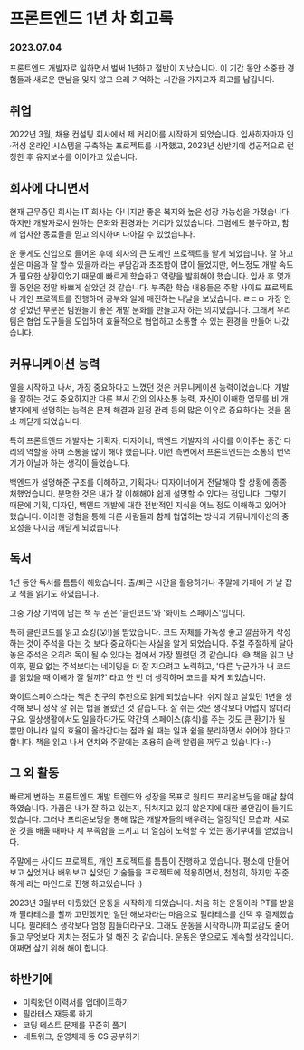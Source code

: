 # 프론트엔드 1년 차 회고록

### 2023.07.04

프론트엔드 개발자로 일하면서 벌써 1년하고 절반이 지났습니다. 이 기간 동안 소중한 경험들과 새로운 만남을 잊지 않고 오래 기억하는 시간을 가지고자 회고를 납깁니다.

## 취업

2022년 3월, 채용 컨설팅 회사에서 제 커리어를 시작하게 되었습니다. 입사하자마자 인·적성 온라인 시스템을 구축하는 프로젝트를 시작했고, 2023년 상반기에 성공적으로 런칭한 후 유지보수를 이어가고 있습니다.

## 회사에 다니면서

현재 근무중인 회사는 IT 회사는 아니지만 좋은 복지와 높은 성장 가능성을 가졌습니다. 하지만 개발자로서 원하는 문화와 환경과는 거리가 있었습니다. 그럼에도 불구하고, 함께 입사한 동료들을 믿고 의지하며 나아갈 수 있었습니다.

운 좋게도 신입으로 들어온 후에 회사의 큰 도메인 프로젝트를 맡게 되었습니다. 잘 하고 싶은 마음과 잘 할수 있을까 라는 부담감과 초조함이 많이 들었지만, 어느정도 개발 속도가 필요한 상황이었기 때문에 빠르게 학습하고 역량을 발휘해야 했습니다. 입사 후 몇개월 동안은 정말 바쁘게 살았던 것 같습니다. 부족한 학습 내용들은 주말 사이드 프로젝트나 개인 프로젝트를 진행하며 공부와 일에 매진하는 나날을 보냈습니다.
ㄹㄷㅁ
가장 인상 깊었던 부분은 팀원들이 좋은 개발 문화를 만들고자 하는 의지였습니다. 그래서 우리 팀은 협업 도구들을 도입하며 효율적으로 협업하고 소통할 수 있는 환경을 만들어 나갔습니다.

## 커뮤니케이션 능력

일을 시작하고 나서, 가장 중요하다고 느꼈던 것은 커뮤니케이션 능력이었습니다. 개발을 잘하는 것도 중요하지만 다른 부서 간의 의사소통 능력, 자신이 이해한 업무를 비 개발자에게 설명하는 능력은 문제 해결과 일정 관리 등의 많은 이유로 중요하다는 것을 몸소 깨닫게 되었습니다.

특히 프론트엔드 개발자는 기획자, 디자이너, 백엔드 개발자의 사이를 이어주는 중간 다리의 역할을 하며 소통을 많이 해야 했습니다. 이런 측면에서 프론트엔드는 소통의 번역기가 아닐까 하는 생각이 들었습니다.

백엔드가 설명해준 구조를 이해하고, 기획자나 디자이너에게 전달해야 할 상황에 종종 처했었습니다. 분명한 것은
내가 잘 이해해야 쉽게 설명할 수 있다는 점입니다. 그렇기 때문에 기획, 디자인, 백엔드 개발에 대한 전반적인 지식을 어느 정도 이해하고 있어야 했습니다. 이러한 경험을 통해 다른 사람들과 함께 협업하는 방식과 커뮤니케이션의 중요성을 다시금 깨닫게 되었습니다.

## 독서

1년 동안 독서를 틈틈이 해왔습니다. 출/퇴근 시간을 활용하거나 주말에 카페에 가 날 잡고 책을 읽기도 하였습니다.

그중 가장 기억에 남는 책 두 권은 '클린코드'와 '화이트 스페이스'입니다.

특히 클린코드를 읽고 쇼킹(😮!)을 받았습니다. 코드 자체를 가독성 좋고 깔끔하게 작성하는 것이 주석을 다는 것 보다 중요하다는 사실을 알게 되었습니다. 주절 주절하게 달아놓은 주석은 오히려 독이 될 수 있다는 점에서 가장 찔렸던 것 같습니다. 😅
책을 읽고 난 이후, 필요 없는 주석보다는 네이밍을 더 잘 지으려고 노력하고, '다른 누군가가 내 코드를 읽었을 때 이해가 잘 될까?' 라고 한 번 더 생각하며 코드를 짜게 되었습니다.

화이트스페이스라는 책은 친구의 추천으로 읽게 되었습니다. 쉬지 않고 살았던 1년을 생각해 보니 정작 잘 쉬는 법을 몰랐던 것 같습니다. 잘 쉬는 것은 생각보다 어렵지 않더라구요. 일상생활에서도 일을하다가도 약간의 스페이스(휴식)를 주는 것도 큰 환기가 될 뿐만 아니라 일의 효율이 올라간다는 점과 쉴 때는 일과 쉼을 분리하면서 쉬어야 한다고 합니다. 책을 읽고 나서 연차와 주말에는 조용히 슬랙 알림을 꺼두고 있습니다 :-)

## 그 외 활동

빠르게 변하는 프론트엔드 개발 트렌드와 성장을 목표로 원티드 프리온보딩을 매달 참여하였습니다.
가끔은 내가 잘 하고 있는지, 뒤처지고 있지 않은지에 대한 불안감이 들기도 했습니다. 그러나 프리온보딩을 통해 많은 개발자들의 배우려는 열정적인 모습과, 새로운 것을 배울 때마다 제 부족함을 느끼고 더 열심히 노력할 수 있는 동기부여를 얻었습니다.

주말에는 사이드 프로젝트, 개인 프로젝트를 틈틈이 진행하고 있습니다. 평소에 만들어 보고 싶었거나 배워보고 싶었던 기술들을 프로젝트에 적용하면서, 천천히, 하지만 꾸준하게 라는 마인드로 진행 하고있습니다 :)

2023년 3월부터 미뤘왔던 운동을 시작하게 되었습니다. 처음 하는 운동이라 PT를 받을까 필라테스를 할까 고민했지만 일단 해보자라는 마음으로 필라테스를 선택 후 결제했습니다. 필라테스 생각보다 엄청 힘들더라구요. 그래도 운동을 시작하니까 피로감도 줄어들고 무엇보다 지치는 정도가 덜 해진 것 같습니다. 운동은 앞으로도 계속할 생각입니다. 어쩌면 살기 위해 해야 합니다.

## 하반기에

- 미뤄왔던 이력서를 업데이트하기
- 필라테스 재등록 하기
- 코딩 테스트 문제를 꾸준히 풀기
- 네트워크, 운영체제 등 CS 공부하기
